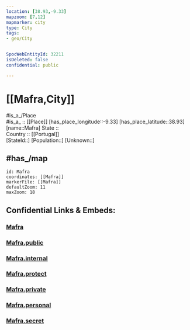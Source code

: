 ```yaml
---
location: [38.93,-9.33] 
mapzoom: [7,12] 
mapmarker: city 
type: City
tags:
- geo/City


SpocWebEntityId: 32211
isDeleted: false
confidential: public

---
```


# [[Mafra,City]]

#is_a_/Place  
#is_a_ :: [[Place]] 
[has_place_longitude::-9.33] 
[has_place_latitude::38.93] 
[name::Mafra] 
State ::  
Country :: [[Portugal]]  
[StateId::] 
[Population::] 
[Unknown::] 

## #has_/map 

```leaflet
id: Mafra
coordinates: [[Mafra]] 
markerFile: [[Mafra]] 
defaultZoom: 11 
maxZoom: 18
```


## Confidential Links & Embeds: 

### [Mafra](/_Standards/Earth/Continent/Europe/Europe~South/Portugal/Districts~Portugal/Lisboa/City/Mafra.md) 

### [Mafra.public](/_public/Earth/Continent/Europe/Europe~South/Portugal/Districts~Portugal/Lisboa/City/Mafra.public.md) 

### [Mafra.internal](/_internal/Earth/Continent/Europe/Europe~South/Portugal/Districts~Portugal/Lisboa/City/Mafra.internal.md) 

### [Mafra.protect](/_protect/Earth/Continent/Europe/Europe~South/Portugal/Districts~Portugal/Lisboa/City/Mafra.protect.md) 

### [Mafra.private](/_private/Earth/Continent/Europe/Europe~South/Portugal/Districts~Portugal/Lisboa/City/Mafra.private.md) 

### [Mafra.personal](/_personal/Earth/Continent/Europe/Europe~South/Portugal/Districts~Portugal/Lisboa/City/Mafra.personal.md) 

### [Mafra.secret](/_secret/Earth/Continent/Europe/Europe~South/Portugal/Districts~Portugal/Lisboa/City/Mafra.secret.md)

